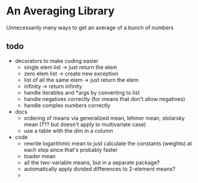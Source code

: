# An Averaging Library

Unnecessarily many ways to get an average of a bunch of numbers

## todo

* decorators to make coding easier
  * single elem list -> just return the elem
  * zero elem list -> create new exception
  * list of all the same elem -> just return the elem
  * infinity -> return infinity
  * handle iterables and *args by converting to list
  * handle negatives correctly (for means that don't allow negatives)
  * handle complex numbers correctly
* docs
  * ordering of means via generalized mean, lehmer mean, stolarsky mean (??? but doesn't apply to multivariate case)
  * use a table with the dim in a column
* code
  * rewrite logarithmic mean to just calculate the constants (weights) at each step since that's probably faster
  * toader mean
  * all the two-variable means, but in a separate package?
  * automatically apply divided differences to 2-element means?
  * 

